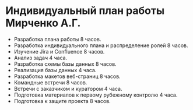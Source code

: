 # Индивидуальный план работы Мирченко А.Г. 

- Разработка плана работы 8 часов. 
- Разработка индивидуального плана и распределение ролей 8 часов.
- Изучение Jira и Confluence 8 часов. 
- Анализ задач 4 часа. 
- Разработка схемы базы данных 8 часов. 
- Реализация базы данных 4 часа. 
- Разработка макетов веб-страниц 8 часов. 
- Командные встречи 8 часов. 
- Встречи с заказчиком и куратором 4 часа. 
- Подготовка материалов к первому рубежному контролю 4 часа.
- Подготовка к защите проекта 8 часов. 
